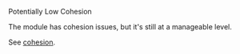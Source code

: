 Potentially Low Cohesion

The module has cohesion issues, but it's still at a manageable level.

See [cohesion](./low-cohesion.md).